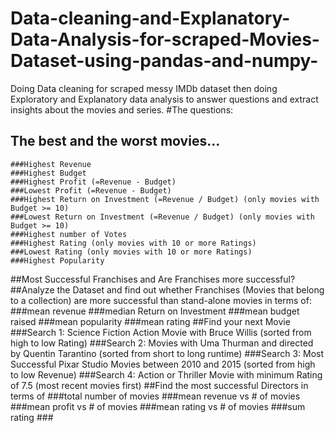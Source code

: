 # Data-cleaning-and-Explanatory-Data-Analysis-for-scraped-Movies-Dataset-using-pandas-and-numpy-
Doing Data cleaning for scraped messy IMDb dataset then doing Exploratory and Explanatory data analysis to answer questions and extract insights about the movies and series.
#The questions: 
  ## The best and the worst movies...
    ###Highest Revenue
    ###Highest Budget
    ###Highest Profit (=Revenue - Budget)
    ###Lowest Profit (=Revenue - Budget)
    ###Highest Return on Investment (=Revenue / Budget) (only movies with Budget >= 10)
    ###Lowest Return on Investment (=Revenue / Budget) (only movies with Budget >= 10)
    ###Highest number of Votes
    ###Highest Rating (only movies with 10 or more Ratings)
    ###Lowest Rating (only movies with 10 or more Ratings)
    ###Highest Popularity
 ##Most Successful Franchises and Are Franchises more successful?
    ##Analyze the Dataset and find out whether Franchises (Movies that belong to a collection) are more successful than stand-alone movies in terms of:
    ###mean revenue
    ###median Return on Investment
    ###mean budget raised
    ###mean popularity
    ###mean rating
 ##Find your next Movie
    ###Search 1: Science Fiction Action Movie with Bruce Willis (sorted from high to low Rating)
    ###Search 2: Movies with Uma Thurman and directed by Quentin Tarantino (sorted from short to long runtime)
    ###Search 3: Most Successful Pixar Studio Movies between 2010 and 2015 (sorted from high to low Revenue)
    ###Search 4: Action or Thriller Movie with minimum Rating of 7.5 (most recent movies first)
 ##Find the most successful Directors in terms of
    ###total number of movies
    ###mean revenue vs # of movies
    ###mean profit vs # of movies
    ###mean rating vs # of movies
    ###sum rating
    ###








